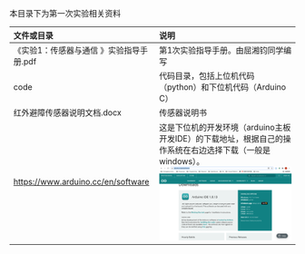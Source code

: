 本目录下为第一次实验相关资料 

| 文件或目录                               | 说明                                                         |
| :--------------------------------------- | :----------------------------------------------------------- |
| 《实验1：传感器与通信 》实验指导手册.pdf | 第1次实验指导手册。由屈湘钧同学编写                          |
| code                                     | 代码目录，包括上位机代码（python）和下位机代码（Arduino C）  |
| 红外避障传感器说明文档.docx              | 传感器说明书                                                 |
| https://www.arduino.cc/en/software       | 这是下位机的开发环境（arduino主板开发IDE）的下载地址，根据自己的操作系统在右边选择下载（一般是windows）。 ![](https://github.com/xingyongkang/IntelligentSystemCourse/blob/35f3dc4640e5ab731de3c3d4b0b1122f65f7b0ce/experiments/firstExperiment/ideDownLoad.png) |

